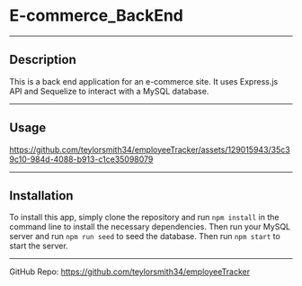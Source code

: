 # E-commerce_BackEnd
-----
## Description
This is a back end application for an e-commerce site. It uses Express.js API and Sequelize to interact with a MySQL database.

-----

## Usage



https://github.com/teylorsmith34/employeeTracker/assets/129015943/35c39c10-984d-4088-b913-c1ce35098079



-----

## Installation
To install this app, simply clone the repository and run `npm install` in the command line to install the necessary dependencies. Then run your MySQL server and run `npm run seed` to seed the database. Then run `npm start` to start the server.

-----


GitHub Repo:  https://github.com/teylorsmith34/employeeTracker